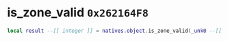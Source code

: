 # is_zone_valid `0x262164F8`

```lua
local result --[[ integer ]] = natives.object.is_zone_valid(_unk0 --[[ integer ]])
```